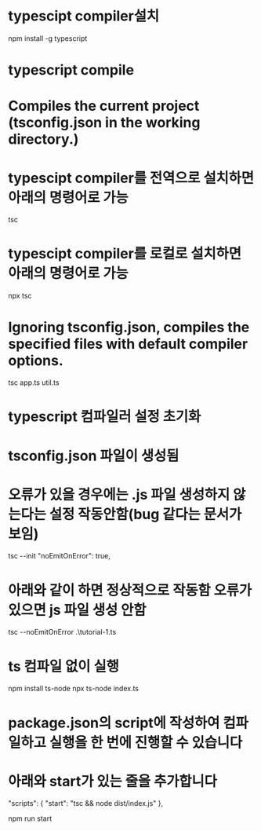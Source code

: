 # typescipt compiler설치
npm install -g typescript

# typescript compile
# Compiles the current project (tsconfig.json in the working directory.)
# typescipt compiler를 전역으로 설치하면 아래의 명령어로 가능
tsc
# typescipt compiler를 로컬로 설치하면 아래의 명령어로 가능
npx tsc

# Ignoring tsconfig.json, compiles the specified files with default compiler options.
tsc app.ts util.ts

# typescript 컴파일러 설정 초기화 
# tsconfig.json 파일이 생성됨   
# 오류가 있을 경우에는 .js 파일 생성하지 않는다는 설정  작동안함(bug 같다는 문서가 보임)
tsc --init
"noEmitOnError": true,    
# 아래와 같이 하면 정상적으로 작동함 오류가 있으면 js 파일 생성 안함 
tsc --noEmitOnError .\tutorial-1.ts


# ts 컴파일 없이 실행
npm install ts-node
npx ts-node index.ts


# package.json의 script에 작성하여 컴파일하고 실행을 한 번에 진행할 수 있습니다 
# 아래와 start가 있는 줄을 추가합니다
"scripts": {
    "start": "tsc && node dist/index.js"
  },

npm run start

# 
